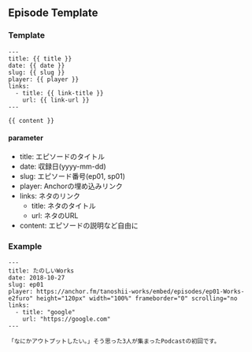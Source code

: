 ## Episode Template


### Template
```
---
title: {{ title }}
date: {{ date }}
slug: {{ slug }}
player: {{ player }}
links: 
  - title: {{ link-title }}
    url: {{ link-url }}
---

{{ content }}
```

#### parameter
- title: エピソードのタイトル
- date: 収録日(yyyy-mm-dd)
- slug: エピソード番号(ep01, sp01)
- player: Anchorの埋め込みリンク
- links: ネタのリンク
  - title: ネタのタイトル
  - url: ネタのURL
- content: エピソードの説明など自由に

### Example

```
---
title: たのしいWorks
date: 2018-10-27
slug: ep01
player: https://anchor.fm/tanoshii-works/embed/episodes/ep01-Works-e2furo" height="120px" width="100%" frameborder="0" scrolling="no
links:
  - title: "google"
    url: "https://google.com"
---

「なにかアウトプットしたい。」そう思った3人が集まったPodcastの初回です。
```